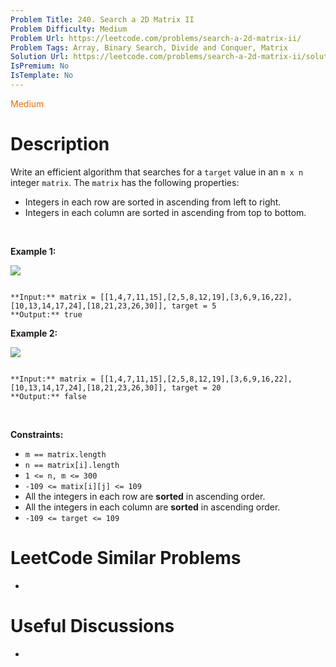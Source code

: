 ```yaml
---
Problem Title: 240. Search a 2D Matrix II
Problem Difficulty: Medium
Problem Url: https://leetcode.com/problems/search-a-2d-matrix-ii/
Problem Tags: Array, Binary Search, Divide and Conquer, Matrix
Solution Url: https://leetcode.com/problems/search-a-2d-matrix-ii/solution/
IsPremium: No
IsTemplate: No
---
```


<span style="color: rgb(239, 108, 0);">Medium</span>

# Description

Write an efficient algorithm that searches for a `target` value in an `m x n` integer `matrix`. The `matrix` has the following properties:


* Integers in each row are sorted in ascending from left to right.
* Integers in each column are sorted in ascending from top to bottom.


 


**Example 1:**


![](https://assets.leetcode.com/uploads/2020/11/24/searchgrid2.jpg)

```

**Input:** matrix = [[1,4,7,11,15],[2,5,8,12,19],[3,6,9,16,22],[10,13,14,17,24],[18,21,23,26,30]], target = 5
**Output:** true

```

**Example 2:**


![](https://assets.leetcode.com/uploads/2020/11/24/searchgrid.jpg)

```

**Input:** matrix = [[1,4,7,11,15],[2,5,8,12,19],[3,6,9,16,22],[10,13,14,17,24],[18,21,23,26,30]], target = 20
**Output:** false

```

 


**Constraints:**


* `m == matrix.length`
* `n == matrix[i].length`
* `1 <= n, m <= 300`
* `-109 <= matix[i][j] <= 109`
* All the integers in each row are **sorted** in ascending order.
* All the integers in each column are **sorted** in ascending order.
* `-109 <= target <= 109`




# LeetCode Similar Problems

- []()

# Useful Discussions

- []()
